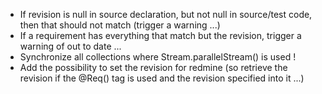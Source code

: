 
* If revision is null in source declaration, but not null in source/test code, then that should not match (trigger a warning ...)
* If a requirement has everything that match but the revision, trigger a warning of out to date ...
* Synchronize all collections where Stream.parallelStream() is used !
* Add the possibility to set the revision for redmine (so retrieve the revision if the @Req() tag is used and the revision specified into it ...)